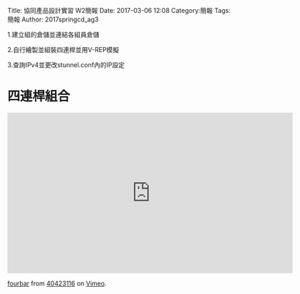 Title: 協同產品設計實習 W2簡報
Date: 2017-03-06 12:08
Category:簡報
Tags:簡報
Author: 2017springcd_ag3



<!-- PELICAN_END_SUMMARY -->


<p1>1.建立組的倉儲並連結各組員倉儲</p1>	

<p2>2.自行繪製並組裝四連桿並用V-REP模擬</p2>

<p3>3.查詢IPv4並更改stunnel.conf內的IP設定</p3>


# 四連桿組合

<iframe src="https://player.vimeo.com/video/207459787" width="640" height="360" frameborder="0" webkitallowfullscreen mozallowfullscreen allowfullscreen></iframe>
<p><a href="https://vimeo.com/207459787">fourbar</a> from <a href="https://vimeo.com/user47573583">40423116</a> on <a href="https://vimeo.com">Vimeo</a>.</p>



